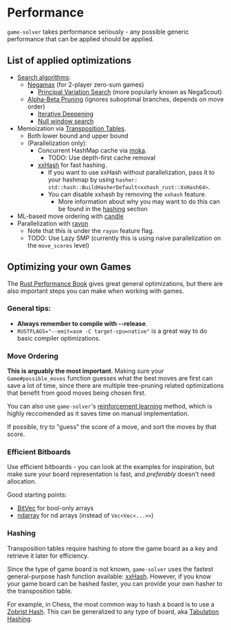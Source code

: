 # Performance

`game-solver` takes performance seriously - any possible generic performance that can be applied should be applied.

## List of applied optimizations

- [Search algorithms](https://en.wikipedia.org/wiki/Search_algorithm):
  - [Negamax](https://en.wikipedia.org/wiki/Negamax) (for 2-player zero-sum games)
    - [Principal Variation Search](https://en.wikipedia.org/wiki/Principal_variation_search) (more popularly known as NegaScout)
  - [Alpha-Beta Pruning](https://en.wikipedia.org/wiki/Alpha%E2%80%93beta_pruning) (ignores suboptimal branches, depends on move order)
    - [Iterative Deepening](https://en.wikipedia.org/wiki/Iterative_deepening_depth-first_search)
    - [Null window search](https://www.chessprogramming.org/Null_Window)
- Memoization via [Transposition Tables](https://en.wikipedia.org/wiki/Transposition_table).
  - Both lower bound and upper bound
  - (Parallelization only):
    - Concurrent HashMap cache via [moka](https://github.com/moka-rs/moka).
      - TODO: Use depth-first cache removal
    - [xxHash](https://github.com/Cyan4973/xxHash) for fast hashing.
      - If you want to use xxHash without parallelization, pass it to your hashmap by using `hasher: std::hash::BuildHasherDefault<xxhash_rust::XxHash64>`.
      - You can disable xxhash by removing the `xxhash` feature.
        - More information about why you may want to do this can be found in the [hashing](#hashing) section
- ML-based move ordering with [candle](https://github.com/huggingface/candle/)
- Parallelization with [rayon](https://github.com/rayon-rs/rayon)
  - Note that this is under the `rayon` feature flag.
  - TODO: Use Lazy SMP (currently this is using naive parallelization on the `move_scores` level)

## Optimizing your own Games

The [Rust Performance Book](https://nnethercote.github.io/perf-book/) gives great general optimizations, but there are also important steps you can make when working with games.

### General tips:

- **Always remember to compile with --release**.
- `RUSTFLAGS="--emit=asm -C target-cpu=native"` is a great way to do basic compiler optimizations.

### Move Ordering

**This is arguably the most important**.
Making sure your `Game#possible_moves` function guesses what the best moves are first
can save a lot of time, since there are multiple tree-pruning related optimizations
that benefit from good moves being chosen first.

You can also use `game-solver`'s [reinforcement learning](./reinforcement_learning.md) method, which is highly reccomended as it saves time on manual implementation.

If possible, try to "guess" the score of a move, and sort the moves by that score.

### Efficient Bitboards

Use efficient bitboards - you can look at the examples for inspiration, but make sure your board representation is fast, and *preferably* doesn't need allocation.

Good starting points:
- [BitVec](https://github.com/ferrilab/bitvec) for bool-only arrays
- [ndarray](https://github.com/rust-ndarray/ndarray) for nd arrays (instead of `Vec<Vec<...>>`)

### Hashing

Transposition tables require hashing to store the game board as a key and retrieve it later for efficiency.

Since the type of game board is not known, `game-solver` uses the fastest general-purpose hash function available: [xxHash](https://github.com/Cyan4973/xxHash).
However, if you know your game board can be hashed faster, you can provide your own hasher to the transposition table.

For example, in Chess, the most common way to hash a board is to use a [Zobrist Hash](https://en.wikipedia.org/wiki/Zobrist_hashing).
This can be generalized to any type of board, aka [Tabulation Hashing](https://en.wikipedia.org/wiki/Tabulation_hashing).
